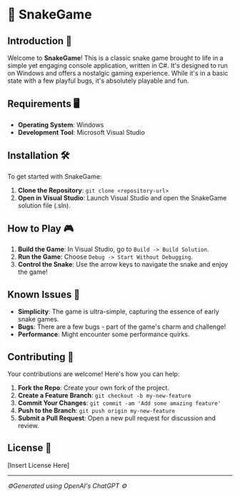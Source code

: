 # 🐍 SnakeGame

## Introduction 🌟

Welcome to **SnakeGame**! This is a classic snake game brought to life in a simple yet engaging console application, written in C#. It's designed to run on Windows and offers a nostalgic gaming experience. While it's in a basic state with a few playful bugs, it's absolutely playable and fun.

## Requirements 🖥️

- **Operating System**: Windows
- **Development Tool**: Microsoft Visual Studio

## Installation 🛠️

To get started with SnakeGame:

1. **Clone the Repository**: `git clone <repository-url>`
2. **Open in Visual Studio**: Launch Visual Studio and open the SnakeGame solution file (.sln).

## How to Play 🎮

1. **Build the Game**: In Visual Studio, go to `Build -> Build Solution`.
2. **Run the Game**: Choose `Debug -> Start Without Debugging`.
3. **Control the Snake**: Use the arrow keys to navigate the snake and enjoy the game!

## Known Issues 🐛

- **Simplicity**: The game is ultra-simple, capturing the essence of early snake games.
- **Bugs**: There are a few bugs - part of the game's charm and challenge!
- **Performance**: Might encounter some performance quirks.

## Contributing 🤝

Your contributions are welcome! Here's how you can help:

1. **Fork the Repo**: Create your own fork of the project.
2. **Create a Feature Branch**: `git checkout -b my-new-feature`
3. **Commit Your Changes**: `git commit -am 'Add some amazing feature'`
4. **Push to the Branch**: `git push origin my-new-feature`
5. **Submit a Pull Request**: Open a new pull request for discussion and review.

## License 📜

[Insert License Here]

---

_⚙️Generated using OpenAI's ChatGPT ⚙️_
